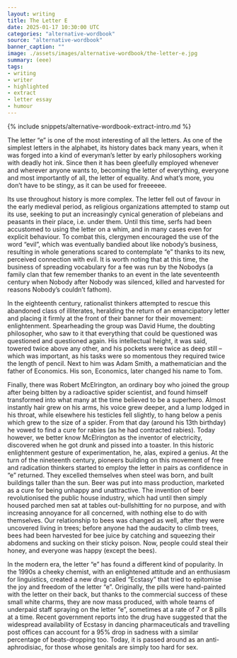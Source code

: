 ```yaml
---
layout: writing
title: The Letter E
date: 2025-01-17 10:30:00 UTC
categories: "alternative-wordbook"
source: "alternative-wordbook"
banner_caption: "" 
image: ./assets/images/alternative-wordbook/the-letter-e.jpg
summary: (eee)
tags:
- writing
- writer
- highlighted
- extract
- letter essay
- humour
---
```


{% include snippets/alternative-wordbook-extract-intro.md %}

The letter “e” is one of the most interesting of all the letters. As one of the simplest letters in the alphabet, its history dates back many years, when it was forged into a kind of everyman’s letter by early philosophers working with deadly hot ink. Since then it has been gleefully employed whenever and wherever anyone wants to, becoming the letter of everything, everyone and most importantly of all, the letter of equality. And what’s more, you don’t have to be stingy, as it can be used for freeeeee.

Its use throughout history is more complex. The letter fell out of favour in the early medieval period, as religious organizations attempted to stamp out its use, seeking to put an increasingly cynical generation of plebeians and peasants in their place, i.e. under them. Until this time, serfs had been accustomed to using the letter on a whim, and in many cases even for explicit behaviour. To combat this, clergymen encouraged the use of the word “evil”, which was eventually bandied about like nobody’s business, resulting in whole generations scared to contemplate “e” thanks to its new, perceived connection with evil. It is worth noting that at this time, the business of spreading vocabulary for a fee was run by the Nobodys (a family clan that few remember thanks to an event in the late seventeenth century when Nobody after Nobody was silenced, killed and harvested for reasons Nobody’s couldn’t fathom).

In the eighteenth century, rationalist thinkers attempted to rescue this abandoned class of illiterates, heralding the return of an emancipatory letter and placing it firmly at the front of their banner for their movement: enlightenment. Spearheading the group was David Hume, the doubting philosopher, who saw to it that everything that could be questioned was questioned and questioned again. His intellectual height, it was said, towered twice above any other, and his pockets were twice as deep still – which was important, as his tasks were so momentous they required twice the length of pencil. Next to him was Adam Smith, a mathematician and the father of Economics. His son, Economics, later changed his name to Tom.

Finally, there was Robert McElrington, an ordinary boy who joined the group after being bitten by a radioactive spider scientist, and found himself transformed into what many at the time believed to be a superhero. Almost instantly hair grew on his arms, his voice grew deeper, and a lump lodged in his throat, while elsewhere his testicles fell slightly, to hang below a penis which grew to the size of a spider. From that day (around his 13th birthday) he vowed to find a cure for rabies (as he had contracted rabies). Today however, we better know McElrington as the inventor of electricity, discovered when he got drunk and pissed into a toaster. In this historic enlightenment gesture of experimentation, he, alas, expired a genius.
At the turn of the nineteenth century, pioneers building on this movement of free and radication thinkers started to employ the letter in pairs as confidence in “e” returned. They excelled themselves when steel was born, and built buildings taller than the sun. Beer was put into mass production, marketed as a cure for being unhappy and unattractive. The invention of beer revolutionised the public house industry, which had until then simply housed parched men sat at tables out-bullshitting for no purpose, and with increasing annoyance for all concerned, with nothing else to do with themselves. Our relationship to bees was changed as well, after they were uncovered living in trees; before anyone had the audacity to climb trees, bees had been harvested for bee juice by catching and squeezing their abdomens and sucking on their sticky poison. Now, people could steal their honey, and everyone was happy (except the bees).

In the modern era, the letter “e” has found a different kind of popularity. In the 1990s a cheeky chemist, with an enlightened attitude and an enthusiasm for linguistics, created a new drug called “Ecstasy” that tried to epitomise the joy and freedom of the letter “e”. Originally, the pills were hand-painted with the letter on their back, but thanks to the commercial success of these small white charms, they are now mass produced, with whole teams of underpaid staff spraying on the letter “e”, sometimes at a rate of 7 or 8 pills at a time. Recent government reports into the drug have suggested that the widespread availability of Ecstasy in dancing pharmaceuticals and travelling post offices can account for a 95% drop in sadness with a similar percentage of beats-dropping too. Today, it is passed around as an anti-aphrodisiac, for those whose genitals are simply too hard for sex.